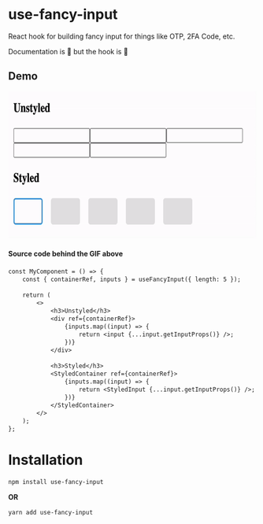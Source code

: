 # use-fancy-input

React hook for building fancy input for things like OTP, 2FA Code, etc.

Documentation is 🚧 but the hook is 🚀

## Demo

<img src="https://raw.githubusercontent.com/ceoshikhar/use-fancy-input/main/use-fancy-input-demo.gif?token=GHSAT0AAAAAABQALMD4HCSXDQOEJDSKC2BYYVM4GPQ" height="300" />

#### Source code behind the GIF above

```tsx
const MyComponent = () => {
    const { containerRef, inputs } = useFancyInput({ length: 5 });

    return (
        <>
            <h3>Unstyled</h3>
            <div ref={containerRef}>
                {inputs.map((input) => {
                    return <input {...input.getInputProps()} />;
                })}
            </div>

            <h3>Styled</h3>
            <StyledContainer ref={containerRef}>
                {inputs.map((input) => {
                    return <StyledInput {...input.getInputProps()} />;
                })}
            </StyledContainer>
        </>
    );
};
```

# Installation

```bash
npm install use-fancy-input
```

**OR**

```bash
yarn add use-fancy-input
```
